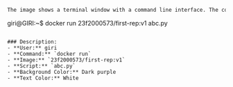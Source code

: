```markdown
The image shows a terminal window with a command line interface. The command executed is:

```
giri@GIRI:~$ docker run 23f2000573/first-rep:v1 abc.py
```

### Description:
- **User:** giri
- **Command:** `docker run`
- **Image:** `23f2000573/first-rep:v1`
- **Script:** `abc.py`
- **Background Color:** Dark purple
- **Text Color:** White
```